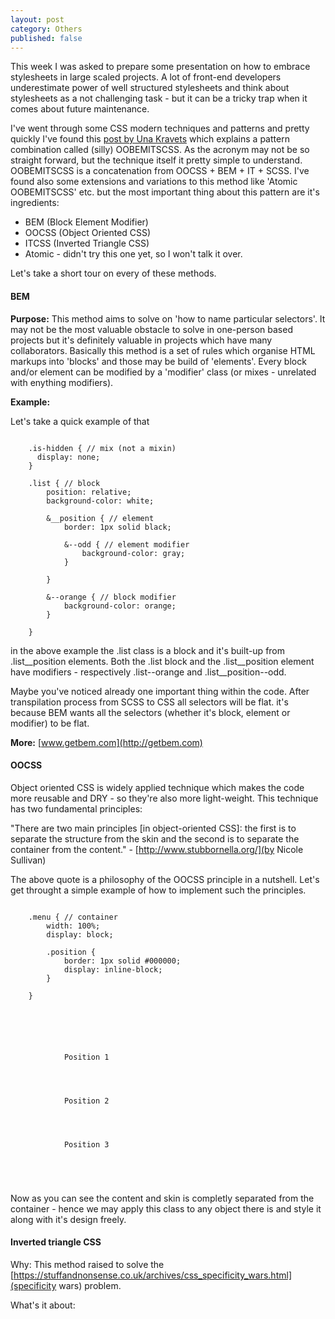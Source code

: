```yaml
---
layout: post
category: Others
published: false
---
```


This week I was asked to prepare some presentation on how to embrace stylesheets in large scaled projects. A lot of front-end developers underestimate power of well structured stylesheets and think about stylesheets as a not challenging task - but it can be a tricky trap when it comes about future maintenance.

I've went through some CSS modern techniques and patterns and pretty quickly I've found this [post by Una Kravets](http://www.sitepoint.com/atomic-oobemitscss/) which explains a pattern combination called (silly) OOBEMITSCSS. As the acronym may not be so straight forward, but the technique itself it pretty simple to understand. OOBEMITSCSS is a concatenation from OOCSS + BEM + IT + SCSS. I've found also some extensions and variations to this method like 'Atomic OOBEMITSCSS' etc. but the most important thing about this pattern are it's ingredients:

* BEM (Block Element Modifier)
* OOCSS (Object Oriented CSS)
* ITCSS (Inverted Triangle CSS)
* Atomic - didn't try this one yet, so I won't talk it over.

Let's take a short tour on every of these methods.

#### BEM
**Purpose:** This method aims to solve on 'how to name particular selectors'. It may not be the most valuable obstacle to solve in one-person based projects but it's definitely valuable in projects which have many collaborators. Basically this method is a set of rules which organise HTML markups into 'blocks' and those may be build of 'elements'. Every block and/or element can be modified by a 'modifier' class (or mixes - unrelated with enything modifiers). 

**Example:**

Let's take a quick example of that

<pre><code>
    .is-hidden { // mix (not a mixin)
      display: none;
    }

    .list { // block
        position: relative;
        background-color: white;

        &__position { // element
            border: 1px solid black;

            &--odd { // element modifier
                background-color: gray;
            }

        }

        &--orange { // block modifier
            background-color: orange;
        }

    }
</code></pre>

in the above example the .list class is a block and it's built-up from .list__position elements. Both the .list block and the .list__position element have modifiers - respectively .list--orange and .list__position--odd.
 
Maybe you've noticed already one important thing within the code. After transpilation process from SCSS to CSS all selectors will be flat. it's because BEM wants all the selectors (whether it's block, element or modifier) to be flat. 

**More:** [www.getbem.com](http://getbem.com)

#### OOCSS
Object oriented CSS is widely applied technique which makes the code more reusable and DRY - so they're also more light-weight. This technique has two fundamental principles:

"There are two main principles [in object-oriented CSS]: the first is to separate the structure from the skin and the second is to separate the container from the content." - [http://www.stubbornella.org/](by Nicole Sullivan)

The above quote is a philosophy of the OOCSS principle in a nutshell. Let's get throught a simple example of how to implement such the principles.

<pre><code>
    .menu { // container
        width: 100%;
        display: block;
        
        .position {
            border: 1px solid #000000;
            display: inline-block;
        }

    }
</code></pre>

<pre><code>
    <div class="menu">
        <div class="position">
            Position 1
        </div>
        <div class="position">
            Position 2
        </div>
        <div class="position">
            Position 3
        </div>        
    </div>    
</code></pre>

Now as you can see the content and skin is completly separated from the container - hence we may apply this class to any object there is and style it along with it's design freely.

#### Inverted triangle CSS
Why: This method raised to solve the [https://stuffandnonsense.co.uk/archives/css_specificity_wars.html](specificity wars) problem.

What's it about:


